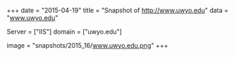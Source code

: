 
+++
date = "2015-04-19"
title = "Snapshot of http://www.uwyo.edu"
data = "www.uwyo.edu"

Server = ["IIS"]
domain = ["uwyo.edu"]

  image = "snapshots/2015_16/www.uwyo.edu.png"
+++
#

